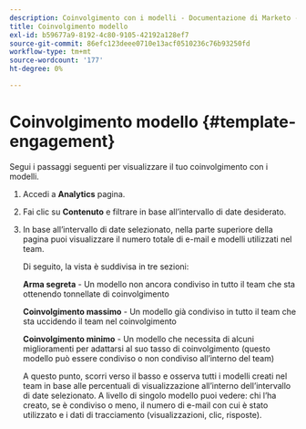```yaml
---
description: Coinvolgimento con i modelli - Documentazione di Marketo - Documentazione del prodotto
title: Coinvolgimento modello
exl-id: b59677a9-8192-4c80-9105-42192a128ef7
source-git-commit: 86efc123deee0710e13acf0510236c76b93250fd
workflow-type: tm+mt
source-wordcount: '177'
ht-degree: 0%

---
```


# Coinvolgimento modello {#template-engagement}

Segui i passaggi seguenti per visualizzare il tuo coinvolgimento con i modelli.

1. Accedi a **Analytics** pagina.

1. Fai clic su **Contenuto** e filtrare in base all’intervallo di date desiderato.

1. In base all’intervallo di date selezionato, nella parte superiore della pagina puoi visualizzare il numero totale di e-mail e modelli utilizzati nel team.

   Di seguito, la vista è suddivisa in tre sezioni:

   **Arma segreta** - Un modello non ancora condiviso in tutto il team che sta ottenendo tonnellate di coinvolgimento

   **Coinvolgimento massimo** - Un modello già condiviso in tutto il team che sta uccidendo il team nel coinvolgimento

   **Coinvolgimento minimo** - Un modello che necessita di alcuni miglioramenti per adattarsi al suo tasso di coinvolgimento (questo modello può essere condiviso o non condiviso all’interno del team)

   A questo punto, scorri verso il basso e osserva tutti i modelli creati nel team in base alle percentuali di visualizzazione all’interno dell’intervallo di date selezionato. A livello di singolo modello puoi vedere: chi l’ha creato, se è condiviso o meno, il numero di e-mail con cui è stato utilizzato e i dati di tracciamento (visualizzazioni, clic, risposte).
